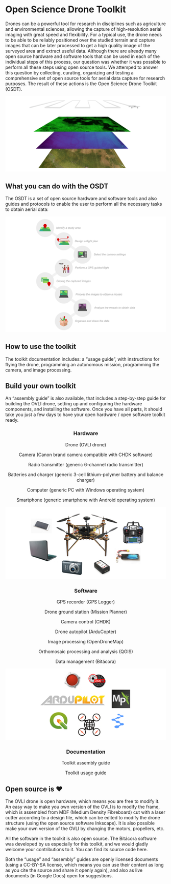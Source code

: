 # Open Science Drone Toolkit

Drones can be a powerful tool for research in disciplines such as agriculture and environmental sciences, allowing the capture of high-resolution aerial imaging with great speed and flexibility. For a typical use, the drone needs to be able to be reliably positioned over the studied terrain and capture images that can be later processed to get a high quality image of the surveyed area and extract useful data. Although there are already many open source hardware and software tools that can be used in each of the individual steps of this process, our question was whether it was possible to perform all these steps using open source tools. We attemped to answer this question by collecting, curating, organizing and testing a comprehensive set of open source tools for aerial data capture for research purposes. The result of these actions is the Open Science Drone Toolkit (OSDT).

![aerial images](img/aerial_data.png)

## What you can do with the OSDT

The OSDT is a set of open source hardware and software tools and also guides and protocols to enable the user to perform all the necessary tasks to obtain aerial data:

![tasks](img/tasks.png)

## How to use the toolkit

The toolkit documentation includes: a “usage guide”, with instructions for flying the drone, programming an autonomous mission, programming the camera, and image processing. 

## Build your own toolkit

An “assembly guide” is also available, that includes a step-by-step guide for building the OVLI drone, setting up and configuring the hardware components, and installing the software. Once you have all parts, it should take you just a few days to have your open hardware / open software toolkit ready.

<center>

### **Hardware**

Drone (OVLI drone)

Camera (Canon brand camera compatible with CHDK software)

Radio transmitter (generic 6-channel radio transmitter)

Batteries and charger (generic 3-cell lithium-polymer battery and balance charger)

Computer (generic PC with Windows operating system)

Smartphone (generic smartphone with Android operating system)

![hardware](img/hardware.png)


### **Software**

GPS recorder (GPS Logger)

Drone ground station (Mission Planner)

Camera control (CHDK)

Drone autopilot (ArduCopter)

Image processing (OpenDroneMap)

Orthomosaic processing and analysis (QGIS)

Data management (Bitácora)

![software](img/software.png)


### **Documentation**

Toolkit assembly guide

Toolkit usage guide

</center>


## Open source is ❤

The OVLI drone is open hardware, which means you are free to modify it. An easy way to make you own version of the OVLI is to modify the frame, which is assembled from MDF (Medium Density Fibreboard) cut with a laser cutter according to a design file, which can be edited to modify the drone structure (using the open source software Inkscape). It is also possible make your own version of the OVLI by changing the motors, propellers, etc. 

All the software in the toolkit is also open source. The Bitácora software was developed by us especially for this toolkit, and we would gladly welcome your contributions to it. You can find its source code here.

Both the “usage” and “assembly” guides are openly licensed documents (using a CC-BY-SA license, which means you can use their content as long as you cite the source and share it openly again), and also as live documents (in Google Docs) open for suggestions. 
